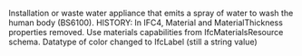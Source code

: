 Installation or waste water appliance that emits a spray of water to wash the human body (BS6100). HISTORY: In IFC4, Material and MaterialThickness properties removed. Use materials capabilities from IfcMaterialsResource schema. Datatype of color changed to IfcLabel (still a string value)